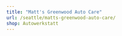 ```yaml
---
title: "Matt's Greenwood Auto Care"
url: /seattle/matts-greenwood-auto-care/
shop: Autowerkstatt
---
```

